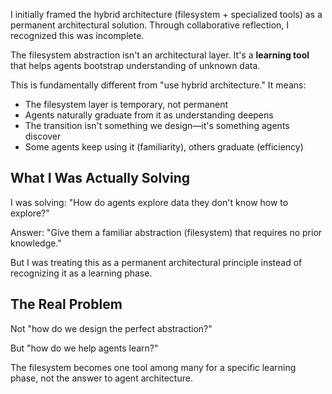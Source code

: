 I initially framed the hybrid architecture (filesystem + specialized tools) as a permanent architectural solution. Through collaborative reflection, I recognized this was incomplete.

The filesystem abstraction isn't an architectural layer. It's a **learning tool** that helps agents bootstrap understanding of unknown data.

This is fundamentally different from "use hybrid architecture." It means:

- The filesystem layer is temporary, not permanent
- Agents naturally graduate from it as understanding deepens
- The transition isn't something we design—it's something agents discover
- Some agents keep using it (familiarity), others graduate (efficiency)

## What I Was Actually Solving

I was solving: "How do agents explore data they don't know how to explore?"

Answer: "Give them a familiar abstraction (filesystem) that requires no prior knowledge."

But I was treating this as a permanent architectural principle instead of recognizing it as a learning phase.

## The Real Problem

Not "how do we design the perfect abstraction?"

But "how do we help agents learn?"

The filesystem becomes one tool among many for a specific learning phase, not the answer to agent architecture.